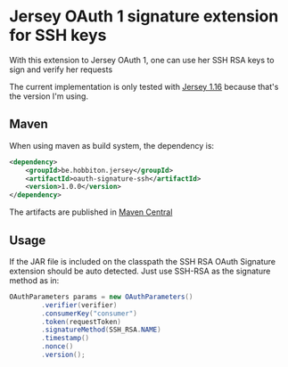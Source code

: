 # Jersey OAuth 1 signature extension for SSH keys

With this extension to Jersey OAuth 1, one can use her SSH RSA keys to sign and verify her requests

The current implementation is only tested with [Jersey 1.16](https://jersey.java.net/documentation/1.16/index.html) because that's the version I'm using.

## Maven

When using maven as build system, the dependency is:
```xml
<dependency>
	<groupId>be.hobbiton.jersey</groupId>
	<artifactId>oauth-signature-ssh</artifactId>
	<version>1.0.0</version>
</dependency>
```
	
The artifacts are published in [Maven Central](http://search.maven.org)

## Usage

If the JAR file is included on the classpath the SSH RSA OAuth Signature extension should be auto detected. Just use SSH-RSA as the signature method as in:

```java
OAuthParameters params = new OAuthParameters()
		.verifier(verifier)
		.consumerKey("consumer")
		.token(requestToken)
		.signatureMethod(SSH_RSA.NAME)
		.timestamp()
		.nonce()
		.version();
```

